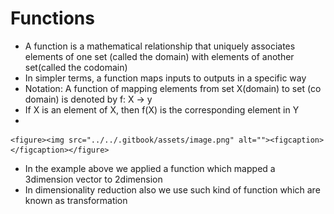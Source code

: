 # Functions

* A function is a mathematical relationship that uniquely associates elements of one set (called the domain) with elements of another set(called the codomain)
* In simpler terms, a function maps inputs to outputs in a specific way
* Notation: A function of mapping elements from set X(domain) to set (co domain) is denoted by f: X -> y
* If X is an element of X, then f(X) is the corresponding element in Y
*

    <figure><img src="../../.gitbook/assets/image.png" alt=""><figcaption></figcaption></figure>
* In the example above we applied a function which mapped a 3dimension vector to 2dimension
* In dimensionality reduction also we use such kind of function which are known as transformation
